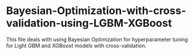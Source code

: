 # Bayesian-Optimization-with-cross-validation-using-LGBM-XGBoost

This file deals with using Bayesian Optimization for hyperparameter tuning for Light GBM and XGBoost models with cross-validation. 
